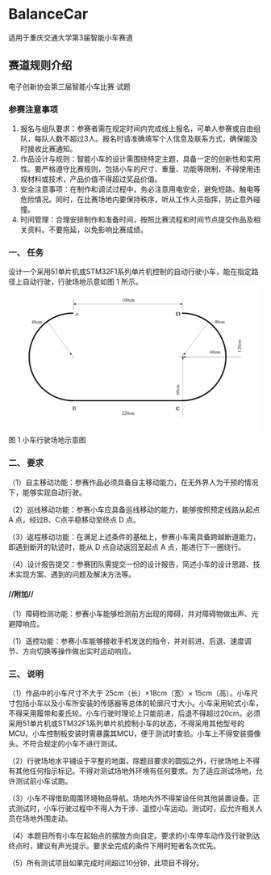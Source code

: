 # BalanceCar
适用于重庆交通大学第3届智能小车赛道
## 赛道规则介绍
电子创新协会第三届智能小车比赛
试题
### 参赛注意事项
1. 报名与组队要求：参赛者需在规定时间内完成线上报名，可单人参赛或自由组队，每队人数不超过3人。报名时请准确填写个人信息及联系方式，确保能及时接收比赛通知。
2. 作品设计与规则：智能小车的设计需围绕特定主题，具备一定的创新性和实用性。要严格遵守比赛规则，包括小车的尺寸、重量、功能等限制，不得使用违规材料或技术，产品价值不得超过奖品价值。
3. 安全注意事项：在制作和调试过程中，务必注意用电安全，避免短路、触电等危险情况。同时，在比赛场地内要保持秩序，听从工作人员指挥，防止意外碰撞。
4. 时间管理：合理安排制作和准备时间，按照比赛流程和时间节点提交作品及相关资料。不要拖延，以免影响比赛成绩。


### 一、 任务
设计一个采用51单片机或STM32F1系列单片机控制的自动行驶小车，能在指定路径上自动行驶，行驶场地示意如图 1 所示。
![小车行驶场地示意图](picture/image.png)
图 1 小车行驶场地示意图

### 二、 要求
（1）自主移动功能：参赛作品必须具备自主移动能力，在无外界人为干预的情况下，能够实现自动行驶。

（2）巡线移动功能：参赛小车应具备巡线移动的能力，能够按照预定线路从起点 A 点，经过B、C点平稳移动至终点 D 点。

（3）返程移动功能：在满足上述条件的基础上，参赛小车需具备跨越断道能力，即遇到断开的轨迹时，能从 D 点自动返回至起点 A 点，能进行下一圈绕行。

（4）设计报告提交：参赛团队需提交一份的设计报告，简述小车的设计思路、技术实现方案、遇到的问题及解决方法等。

#### //附加//
（1）障碍检测功能：参赛小车能够检测前方出现的障碍，并对障碍物做出声、光避障响应。

（1）遥控功能：参赛小车能够接收手机发送的指令，并对前进、后退、速度调节、方向切换等操作做出实时运动响应。

### 三、 说明
（1）作品中的小车尺寸不大于 25cm（长）×18cm（宽）× 15cm（高）。小车尺寸包括小车以及小车所安装的传感器等总体的轮廓尺寸大小。小车采用轮式小车，不得采用履带和麦氏轮。小车行驶时理论上只能前进，后退不得超过20cm。必须采用51单片机或STM32F1系列单片机控制小车的状态，不得采用其他型号的 MCU。小车控制板安装时需暴露其MCU，便于测试时查验。小车上不得安装摄像头。不符合规定的小车不进行测试。

（2）行驶场地水平铺设于平整的地面，除题目要求的圆弧之外，行驶场地上不得有其他任何指示标记。不得对测试场地外环境有任何要求。为了适应测试场地，允许测试前小车试跑。

（3）小车不得借助周围环境物品导航。场地内外不得架设任何其他装置设备。正式测试时，小车行驶过程中不得人为干涉、遥控小车运动。测试时，应允许相关人员在场地外围走动。

（4）本题目所有小车在起始点的摆放方向自定。要求的小车停车动作及行驶到达终点时，建议有声光提示。要求全完成的条件下用时短者名次优先。

（5）所有测试项目如果完成时间超过10分钟，此项目不得分。
